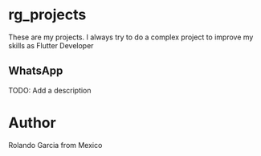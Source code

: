 # rg_projects

These are my projects. I always try to do a complex project to improve my skills as Flutter Developer


## WhatsApp

TODO: Add a description

# Author

Rolando Garcia from Mexico